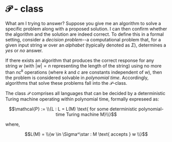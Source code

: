 # $\mathcal{P}$ - $\text{class}$

What am I trying to answer? Suppose you give me an algorithm to solve a specific problem along with a proposed solution. I can then confirm whether the algorithm and the solution are indeed correct. To define this in a formal setting, consider a *decision problem*--a computational problem that, for a given input string $w$ over an *alphabet* (typically denoted as $\Sigma$), determines a *yes* or *no* answer.

If there exists an algorithm that produces the correct response for any string $w$ (with $|w| = n$ representing the length of the string) using no more than $nc^k$ operations (where $k$ and $c$ are constants independent of $w$), then the problem is considered solvable in *polynomial time*. Accordingly, algorithms that solve these problems fall into the $\mathcal{P}$-class.

The class $\mathcal{P}$ comprises all languages that can be decided by a deterministic Turing machine operating within polynomial time, formally expreseed as:

$$\mathcal{P} := \\{L : L = L(M) \text{ for some deterministic polynomial-time Turing machine M}\\}$$

where, 

$$L(M) = \\{w \in \Sigma^\star : M \text{ accepts } w \\}$$

